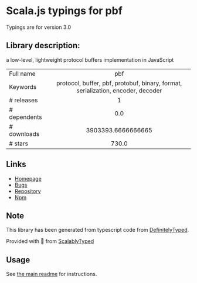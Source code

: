 
# Scala.js typings for pbf

Typings are for version 3.0

## Library description:
a low-level, lightweight protocol buffers implementation in JavaScript

|                    |                 |
| ------------------ | :-------------: |
| Full name          | pbf |
| Keywords           | protocol, buffer, pbf, protobuf, binary, format, serialization, encoder, decoder |
| # releases         | 1 |
| # dependents       | 0.0 |
| # downloads        | 3903393.6666666665 |
| # stars            | 730.0 |

## Links
- [Homepage](https://github.com/mapbox/pbf)
- [Bugs](https://github.com/mapbox/pbf/issues)
- [Repository](https://github.com/mapbox/pbf)
- [Npm](https://www.npmjs.com/package/pbf)
    


## Note
This library has been generated from typescript code from [DefinitelyTyped](https://definitelytyped.org).

Provided with :purple_heart: from [ScalablyTyped](https://github.com/oyvindberg/ScalablyTyped)

## Usage
See [the main readme](../../readme.md) for instructions.


